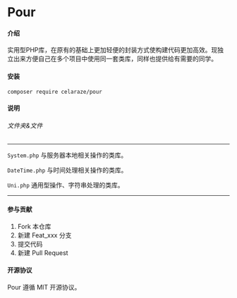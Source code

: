 # Pour

#### 介绍

实用型PHP库，在原有的基础上更加轻便的封装方式使构建代码更加高效。现独立出来方便自己在多个项目中使用同一套类库，同样也提供给有需要的同学。

#### 安装

```composer require celaraze/pour```

#### 说明

###### 文件夹&文件

---

```System.php``` 与服务器本地相关操作的类库。

```DateTime.php``` 与时间处理相关操作的类库。

```Uni.php``` 通用型操作、字符串处理的类库。

---

#### 参与贡献

1. Fork 本仓库
2. 新建 Feat_xxx 分支
3. 提交代码
4. 新建 Pull Request

#### 开源协议

Pour 遵循 MIT 开源协议。